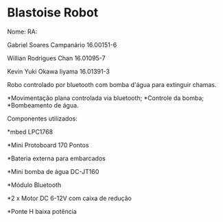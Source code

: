 # Blastoise Robot

Nome:                       RA:

Gabriel Soares Campanário   16.00151-6 

Willian Rodrigues Chan      16.01095-7

Kevin Yuki Okawa Iiyama     16.01391-3

Robo controlado por bluetooth com bomba d'água para extinguir chamas.

*Movimentação plana controlada via bluetooth;
*Controle da bomba;
*Bombeamento de água.

Componentes utilizados:

*mbed LPC1768

*Mini Protoboard 170 Pontos

*Bateria externa para embarcados

*Mini bomba de água DC-JT160

*Módulo Bluetooth

*2 x Motor DC 6-12V com caixa de redução

*Ponte H baixa potência

